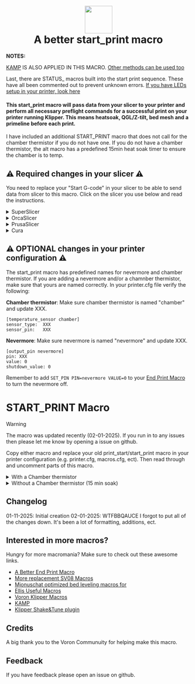 <h1 align="center">
  <br>
  <img src="img/start.png" width="75""></a>
  <br>
    A better start_print macro
  <br>
</h1>

<b>NOTES:</b>

[KAMP](https://github.com/kyleisah/Klipper-Adaptive-Meshing-Purging) IS ALSO APPLIED IN THIS MACRO. [Other methods can be used too](https://www.printables.com/model/1035759-adaptive-purge-for-any-3d-printer-using-slicer-var)

Last, there are STATUS_ macros built into the start print sequence. These have all been commented out to prevent unknown errors. [If you have LEDs setup in your printer, look here](https://github.com/julianschill/klipper-led_effect)

<h4>This start_print macro will pass data from your slicer to your printer and perform all necessary preflight commands for a successful print on your printer running Klipper. This means heatsoak, QGL/Z-tilt, bed mesh and a primeline before each print.</h4>

<p>I have included an additional START_PRINT macro that does not call for the chamber thermistor if you do not have one. If you do not have a chamber thermistor, the alt macro has a predefined 15min heat soak timer to ensure the chamber is to temp.</p>

## :warning: Required changes in your slicer :warning:
You need to replace your "Start G-code" in your slicer to be able to send data from slicer to this macro. Click on the slicer you use below and read the instructions.

<details>
<summary>SuperSlicer</summary>
In Superslicer go to "Printer settings" -> "Custom g-code" -> "Start G-code" and update it to:

```
M104 S0 ; Stops OrcaSlicer from sending temp waits separately
M140 S0
START_PRINT EXTRUDER=[first_layer_temperature] BED=[first_layer_bed_temperature] CHAMBER=[chamber_temperature] MATERIAL=[filament_type]
```
</details>
<details>
<summary>OrcaSlicer</summary>
In OrcaSlicer go to "Printer settings" -> "Machine start g-code" and update it to:

```
M104 S0 ; Stops OrcaSlicer from sending temp waits separately
M140 S0
START_PRINT EXTRUDER=[first_layer_temperature] BED=[first_layer_bed_temperature] CHAMBER=[chamber_temperature] MATERIAL=[filament_type]
```
</details>
<details>
<summary>PrusaSlicer</summary>

In PrusaSlicer go to "Printer settings" -> "Custom g-code" -> "Start G-code" and update it to:

```
M104 S0 ; Stops PrusaSlicer from sending temp waits separately
M140 S0
start_print EXTRUDER=[first_layer_temperature[initial_extruder]] BED=[first_layer_bed_temperature] CHAMBER=[chamber_temperature] MATERIAL=[filament_vendor]
```
</details>
<details>
<summary>Cura</summary>

In Cura go to "Settings" -> "Printer" -> "Manage printers" -> "Machine settings" -> "Start G-code" and update it to:

```
start_print EXTRUDER={material_print_temperature_layer_0} BED={material_bed_temperature_layer_0} CHAMBER={build_volume_temperature} MATERIAL={material_type}
```
</details>

## :warning: OPTIONAL changes in your printer configuration :warning:

The start_print macro has predefined names for nevermore and chamber thermistor. If you are adding a nevermore and/or a chamnber thermistor, make sure that yours are named correctly. In your printer.cfg file verify the following:

**Chamber thermistor**:
Make sure chamber thermistor is named "chamber" and update XXX.

```
[temperature_sensor chamber]
sensor_type:  XXX
sensor_pin:   XXX
```

**Nevermore**:
Make sure nevermore is named "nevermore" and update XXX.

```
[output_pin nevermore]
pin: XXX
value: 0
shutdown_value: 0
```

Remember to add ```SET_PIN PIN=nevermore VALUE=0``` to your [End Print Macro](https://github.com/ss1gohan13/A-Better-End-Print-Macro) to turn the nevermore off.

# START_PRINT Macro

> [!WARNING]  
> The macro was updated recently (02-01-2025). If you run in to any issues then please let me know by opening a issue on github.

Copy either macro and replace your old print_start/start_print macro in your printer configuration (e.g. printer.cfg, macros.cfg, ect). Then read through and uncomment parts of this macro.

<details>
<summary>With a Chamber thermistor</summary>
  
```
#####################################################################
#   A better start_print macro
#####################################################################

[gcode_macro START_PRINT]
gcode:
  # This part fetches data from your slicer, such as bed temp, extruder temp, chamber temp, and the size of your printer.
  {% set target_bed = params.BED|int %}
  {% set target_extruder = params.EXTRUDER|int %}
  {% set target_chamber = params.CHAMBER|default("40")|int %}
  {% set x_wait = printer.toolhead.axis_maximum.x|float / 2 %}
  {% set y_wait = printer.toolhead.axis_maximum.y|float / 2 %}

  # Homes the printer, sets absolute positioning, and updates the Stealthburner LEDs.
  #STATUS_HOMING                                                 # Sets SB-LEDs to homing-mode

  {% if printer.toolhead.homed_axes != "xyz" %}
    G28                                                         # Full home (XYZ)
  {% else %}
    G28 Z                                                       # Home only Z if X and Y have been homed
  {% endif %}
                
  G90                                                           # Use absolute/relative coordinates

  M400                                                          # Wait for current moves to finish

  CLEAR_PAUSE

  # Uncomment for bed mesh (1 of 2)
  BED_MESH_CLEAR                                                # Clears old saved bed mesh (if any)

  # Checks if the bed temp is higher than 90C - if so, then trigger a heat soak.
  {% if params.BED|int > 90 %}
    SET_DISPLAY_TEXT MSG="Bed: {target_bed}C"                   # Displays info
    #STATUS_HEATING                                              # Sets SB-LEDs to heating-mode
    M106 S255                                                   # Turns on the PT-fan
    # Uncomment if you have a Nevermore.
    SET_PIN PIN=nevermore VALUE=1                               # Turns on the Nevermore
    G1 X{x_wait} Y{y_wait} Z15 F9000                            # Go to the center of the bed
    M190 S{target_bed}                                          # Sets the target temp for the bed
    SET_DISPLAY_TEXT MSG="Heatsoak: {target_chamber}C"          # Displays info
    TEMPERATURE_WAIT SENSOR="temperature_sensor chamber" MINIMUM={target_chamber}   # Waits for the chamber to reach the desired temp

 # If the bed temp is not over 90c, then handle soak based on material
  {% else %}
    SET_DISPLAY_TEXT MSG="Bed: {target_bed}C"                   # Displays info
    #STATUS_HEATING                                              # Sets SB-leds to heating-mode
    G1 X{x_wait} Y{y_wait} Z15 F9000                            # Go to center of the bed
    M190 S{target_bed}                                          # Sets the target temp for the bed
    
    # Material-based soak times with variant handling
    {% set raw_material = params.MATERIAL|default("PLA")|string|upper %}
    
    # Extract base material type by handling variants
    {% set material = namespace(type="") %}
    {% if "PLA" in raw_material %}
        {% set material.type = "PLA" %}
    {% elif "PETG" in raw_material %}
        {% set material.type = "PETG" %}
    {% elif "TPU" in raw_material or "TPE" in raw_material %}
        {% set material.type = "TPU" %}
    {% elif "PVA" in raw_material %}
        {% set material.type = "PVA" %}
    {% elif "HIPS" in raw_material %}
        {% set material.type = "HIPS" %}
    {% else %}
        {% set material.type = raw_material %}
    {% endif %}

    # Define soak times
    {% set soak_time = {
        "PLA": 180000,    # 3 minutes - Standard PLA soak time
        "PETG": 240000,   # 4 minutes - PETG needs slightly longer to stabilize
        "TPU": 180000,    # 3 minutes - TPU/TPE materials
        "PVA": 180000,    # 3 minutes - Support material, similar to PLA
        "HIPS": 240000    # 4 minutes - When used as support/primary under 90C
    }[material.type]|default(300000) %}    # Default to 5 minutes if material not found
    
    SET_DISPLAY_TEXT MSG="Soak: {soak_time/60000|int}min ({raw_material})"
    G4 P{soak_time}
  {% endif %}

  #   # Comment out for Trident (Z_TILT_ADJUST)
  # {% if 'z_tilt' in printer and not printer.z_tilt.applied %}
  #   #STATUS_LEVELING                                            # Sets SB-LEDs to leveling-mode
  #   SET_DISPLAY_TEXT MSG="Z-tilt adjust"                       # Displays info
  #   Z_TILT_ADJUST                                              # Levels the buildplate via z_tilt_adjust
  #   G28 Z                                                      # Homes Z again after z_tilt_adjust
  # {% endif %}

  # Uncomment for V2 (Quad gantry level AKA QGL)
  #{% if printer.quad_gantry_level.applied == False %}
  #  #STATUS_LEVELING                                             # Sets SB-LEDs to leveling-mode
  #  SET_DISPLAY_TEXT MSG="QGL"                                  # Displays info
  #  QUAD_GANTRY_LEVEL                                           # Levels the gantry
  #  #STATUS_HOMING                                               # Sets SB-LEDs to homing-mode
  #  G28 Z                                                       # Homes Z again after QGL
  #{% endif %}

  # Heating the nozzle to 150C. This helps with getting a correct Z-home
  #STATUS_HEATING                                                # Sets SB-LEDs to heating-mode
  SET_DISPLAY_TEXT MSG="Hotend: 150C"                           # Displays info
  M109 S150                                                     # Heats the nozzle to 150C

  #STATUS_CLEANING                                               # Sets SB-LEDs to cleaning-mode
  CLEAN_NOZZLE EXTRUDER={target_extruder}                       # See: https://github.com/ss1gohan13/SV08-Replacement-Macros/blob/main/macros/macro.cfg

  SMART_PARK                                                    # Parks the toolhead neat the beginning of the print

  # Uncomment for bed mesh (2 of 2)
  #STATUS_MESHING                                                # Sets SB-LEDs to bed mesh-mode
  SET_DISPLAY_TEXT MSG="Bed mesh"                               # Displays info
  BED_MESH_CALIBRATE ADAPTIVE=1                                # Starts bed mesh

  M400                                                          # Wait for current moves to finish

  SMART_PARK                                                    # KAMP smart park

  # Heats up the nozzle to target via data from the slicer
  SET_DISPLAY_TEXT MSG="Hotend: {target_extruder}C"             # Displays info
  #STATUS_HEATING                                                # Sets SB-LEDs to heating-mode
  M107                                                          # Turns off part cooling fan
  M109 S{target_extruder}                                       # Heats the nozzle to printing temp
  
  # Gets ready to print by doing a purge line and updating the SB-LEDs
  SET_DISPLAY_TEXT MSG="The purge..."                           # Displays info
  #STATUS_CLEANING                                               # Sets SB-LEDs to cleaning-mode
  LINE_PURGE                                                    # KAMP line purge

  SET_DISPLAY_TEXT MSG="Printer goes brrr"                      # Displays info
  
  #STATUS_PRINTING                                               # Sets SB-LEDs to printing-mode
```
</details>

<details>
<summary>Without a Chamber thermistor (15 min soak)</summary>
  
```
#####################################################################
#   A better start_print macro
#####################################################################

[gcode_macro START_PRINT]
gcode:
  # This part fetches data from your slicer, such as bed temp, extruder temp, and the size of your printer.
  {% set target_bed = params.BED|int %}
  {% set target_extruder = params.EXTRUDER|int %}
  {% set x_wait = printer.toolhead.axis_maximum.x|float / 2 %}
  {% set y_wait = printer.toolhead.axis_maximum.y|float / 2 %}

  # Homes the printer, sets absolute positioning, and updates the Stealthburner LEDs.
  #STATUS_HOMING                                                 # Sets SB-LEDs to homing-mode

  {% if printer.toolhead.homed_axes != "xyz" %}
    G28                                                         # Full home (XYZ)
  {% else %}
    G28 Z                                                       # Home only Z if X and Y have been homed
  {% endif %}
                
  G90                                                           # Use absolute/relative coordinates

  M400                                                          # Wait for current moves to finish

  CLEAR_PAUSE

  # Uncomment for bed mesh (1 of 2)
  BED_MESH_CLEAR                                                # Clears old saved bed mesh (if any)

  # Checks if the bed temp is higher than 90C - if so, then trigger a fixed 15-minute heatsoak
  {% if params.BED|int > 90 %}
    SET_DISPLAY_TEXT MSG="Bed: {target_bed}C"                   # Displays info
    #STATUS_HEATING                                              # Sets SB-LEDs to heating-mode
    M106 S255                                                   # Turns on the PT-fan at full speed for high temp
    # Uncomment if you have a Nevermore.
    #SET_PIN PIN=nevermore VALUE=1                               # Turns on the Nevermore
    G1 X{x_wait} Y{y_wait} Z15 F9000                            # Go to the center of the bed
    M190 S{target_bed}                                          # Sets the target temp for the bed
    SET_DISPLAY_TEXT MSG="High Temp Heatsoak: 15min"            # Displays info
    G4 P900000                                                  # Wait 15 minutes for heatsoak

  # If the bed temp is not over 90c, then handle soak based on material
  {% else %}
    SET_DISPLAY_TEXT MSG="Bed: {target_bed}C"                   # Displays info
    #STATUS_HEATING                                              # Sets SB-leds to heating-mode
    M106 S150                                                   # Turns on the PT-fan at lower speed for low temp
    G1 X{x_wait} Y{y_wait} Z15 F9000                            # Go to center of the bed
    M190 S{target_bed}                                          # Sets the target temp for the bed
    
    # Material-based soak times with variant handling
    {% set raw_material = params.MATERIAL|default("PLA")|string|upper %}
    
    # Extract base material type by handling variants
    {% set material = namespace(type="") %}
    {% if "PLA" in raw_material %}
        {% set material.type = "PLA" %}
    {% elif "PETG" in raw_material %}
        {% set material.type = "PETG" %}
    {% elif "TPU" in raw_material or "TPE" in raw_material %}
        {% set material.type = "TPU" %}
    {% elif "PVA" in raw_material %}
        {% set material.type = "PVA" %}
    {% elif "HIPS" in raw_material %}
        {% set material.type = "HIPS" %}
    {% else %}
        {% set material.type = raw_material %}
    {% endif %}

    # Define soak times
    {% set soak_time = {
        "PLA": 180000,    # 3 minutes - Standard PLA soak time
        "PETG": 240000,   # 4 minutes - PETG needs slightly longer to stabilize
        "TPU": 180000,    # 3 minutes - TPU/TPE materials
        "PVA": 180000,    # 3 minutes - Support material, similar to PLA
        "HIPS": 240000    # 4 minutes - When used as support/primary under 90C
    }[material.type]|default(300000) %}    # Default to 5 minutes if material not found
    
    SET_DISPLAY_TEXT MSG="Soak: {soak_time/60000|int}min ({raw_material})"
    G4 P{soak_time}
  {% endif %}

  # Comment out for Trident (Z_TILT_ADJUST)
  #{% if 'z_tilt' in printer and not printer.z_tilt.applied %}
  #  STATUS_LEVELING                                            # Sets SB-LEDs to leveling-mode
  #  SET_DISPLAY_TEXT MSG="Z-tilt adjust"                       # Displays info
  #  Z_TILT_ADJUST                                              # Levels the buildplate via z_tilt_adjust
  #  G28 Z                                                      # Homes Z again after z_tilt_adjust
  #{% endif %}

  # Comment out for V2 (Quad gantry level AKA QGL)
  #{% if printer.quad_gantry_level.applied == False %}
  #  STATUS_LEVELING                                             # Sets SB-LEDs to leveling-mode
  #  SET_DISPLAY_TEXT MSG="QGL"                                  # Displays info
  #  QUAD_GANTRY_LEVEL                                           # Levels the gantry
  #  STATUS_HOMING                                               # Sets SB-LEDs to homing-mode
  #  G28 Z                                                       # Homes Z again after QGL
  #{% endif %}

  # Heating the nozzle to 150C. This helps with getting a correct Z-home
  #STATUS_HEATING                                                # Sets SB-LEDs to heating-mode
  SET_DISPLAY_TEXT MSG="Hotend: 150C"                           # Displays info
  M109 S150                                                     # Heats the nozzle to 150C

  #STATUS_CLEANING                                               # Sets SB-LEDs to cleaning-mode
  CLEAN_NOZZLE EXTRUDER={target_extruder}                       # See: https://github.com/ss1gohan13/SV08-Replacement-Macros/blob/main/macros/macro.cfg

  SMART_PARK                                                    # Parks the toolhead near the beginning of the print

  # Uncomment for bed mesh (2 of 2)
  #STATUS_MESHING                                                # Sets SB-LEDs to bed mesh-mode
  SET_DISPLAY_TEXT MSG="Bed mesh"                               # Displays info
  BED_MESH_CALIBRATE ADAPTIVE=1                                 # Starts bed mesh

  M400                                                          # Wait for current moves to finish

  SMART_PARK                                                    # KAMP smart park

  # Heats up the nozzle to target via data from the slicer
  SET_DISPLAY_TEXT MSG="Hotend: {target_extruder}C"             # Displays info
  #STATUS_HEATING                                                # Sets SB-LEDs to heating-mode
  M107                                                          # Turns off part cooling fan
  M109 S{target_extruder}                                       # Heats the nozzle to printing temp
  
  # Gets ready to print by doing a purge line and updating the SB-LEDs
  SET_DISPLAY_TEXT MSG="Printer goes brrr"                      # Displays info
  #STATUS_CLEANING                                               # Sets SB-LEDs to cleaning-mode
  LINE_PURGE                                                    # KAMP line purge
  
  #STATUS_PRINTING                                               # Sets SB-LEDs to printing-mode
```
</details>

## Changelog

01-11-2025: Initial creation 
02-01-2025: WTFBBQAUCE I forgot to put all of the changes down. It's been a lot of formatting, additions, ect. 

## Interested in more macros?

Hungry for more macromania? Make sure to check out these awesome links.

- [A Better End Print Macro](https://github.com/ss1gohan13/A-Better-End-Print-Macro)
- [More replacement SV08 Macros](https://github.com/ss1gohan13/SV08-Replacement-Macros)
- [Mjonuschat optimized bed leveling macros for](https://mjonuschat.github.io/voron-mods/docs/guides/optimized-bed-leveling-macros/)
- [Ellis Useful Macros](https://ellis3dp.com/Print-Tuning-Guide/articles/index_useful_macros.html)
- [Voron Klipper Macros](https://github.com/The-Conglomerate/Voron-Klipper-Common/)
- [KAMP](https://github.com/kyleisah/Klipper-Adaptive-Meshing-Purging)
- [Klipper Shake&Tune plugin](https://github.com/Frix-x/klippain-shaketune)


## Credits

A big thank you to the Voron Communuity for helping make this macro. 

## Feedback

If you have feedback please open an issue on github.
